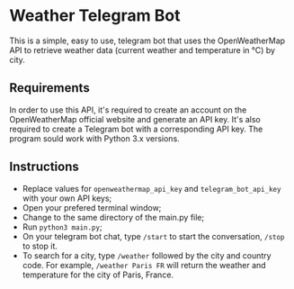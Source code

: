 <h1>Weather Telegram Bot</h1>

This is a simple, easy to use, telegram bot that uses the OpenWeatherMap API to retrieve weather data (current weather and temperature in °C) by city.

<h2>Requirements</h2>

In order to use this API, it's required to create an account on the OpenWeatherMap official website and generate an API key.
It's also required to create a Telegram bot with a corresponding API key.
The program sould work with Python 3.x versions.

<h2>Instructions</h2>

- Replace values for `openweathermap_api_key` and `telegram_bot_api_key` with your own API keys;
- Open your prefered terminal window;
- Change to the same directory of the main.py file;
- Run `python3 main.py`;
- On your telegram bot chat, type `/start` to start the conversation, `/stop` to stop it.
- To search for a city, type `/weather` followed by the city and country code. For example, `/weather Paris FR` will return the weather and temperature for the city of Paris, France.

